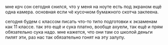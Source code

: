 мне крч сон сегодня снился, что у меня на ноуте есть под экраном ещё одна камера. основная если чё кусочком бумажного скотча заклеена.

сегодня будем с классом писать что-то типо подготовки к экзаменам как 11 классе. так это ещё и сука платно, вообще ахуели, так ещё и прям обязательно сука надо. мне кажется, что они там со школой деньги пилят эти, раз нас так обязательно гонят на эту залупу.
